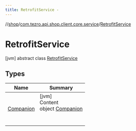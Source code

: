 ```yaml
---
title: RetrofitService -
---
```

//[shop](../../../index.md)/[com.tezro.api.shop.client.core.service](../index.md)/[RetrofitService](index.md)



# RetrofitService  
 [jvm] abstract class [RetrofitService](index.md)   


## Types  
  
|  Name |  Summary | 
|---|---|
| <a name="com.tezro.api.shop.client.core.service/RetrofitService.Companion///PointingToDeclaration/"></a>[Companion](-companion/index.md)| <a name="com.tezro.api.shop.client.core.service/RetrofitService.Companion///PointingToDeclaration/"></a>[jvm]  <br>Content  <br>object [Companion](-companion/index.md)  <br><br><br>|


